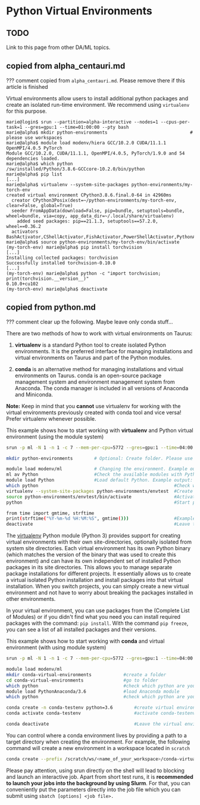 # Python Virtual Environments

## TODO

Link to this page from other DA/ML topics.

## copied from alpha_centauri.md

??? comment
    copied from `alpha_centauri.md`. Please remove there if this article is finished

Virtual environments allow users to install additional python packages and create an isolated
run-time environment. We recommend using `virtualenv` for this purpose.

```console
marie@login$ srun --partition=alpha-interactive --nodes=1 --cpus-per-task=1 --gres=gpu:1 --time=01:00:00 --pty bash
marie@alpha$ mkdir python-environments                               # please use workspaces
marie@alpha$ module load modenv/hiera GCC/10.2.0 CUDA/11.1.1 OpenMPI/4.0.5 PyTorch
Module GCC/10.2.0, CUDA/11.1.1, OpenMPI/4.0.5, PyTorch/1.9.0 and 54 dependencies loaded.
marie@alpha$ which python
/sw/installed/Python/3.8.6-GCCcore-10.2.0/bin/python
marie@alpha$ pip list
[...]
marie@alpha$ virtualenv --system-site-packages python-environments/my-torch-env
created virtual environment CPython3.8.6.final.0-64 in 42960ms
  creator CPython3Posix(dest=~/python-environments/my-torch-env, clear=False, global=True)
  seeder FromAppData(download=False, pip=bundle, setuptools=bundle, wheel=bundle, via=copy, app_data_dir=~/.local/share/virtualenv)
    added seed packages: pip==21.1.3, setuptools==57.2.0, wheel==0.36.2
  activators BashActivator,CShellActivator,FishActivator,PowerShellActivator,PythonActivator,XonshActivator
marie@alpha$ source python-environments/my-torch-env/bin/activate
(my-torch-env) marie@alpha$ pip install torchvision
[...]
Installing collected packages: torchvision
Successfully installed torchvision-0.10.0
[...]
(my-torch-env) marie@alpha$ python -c "import torchvision; print(torchvision.__version__)"
0.10.0+cu102
(my-torch-env) marie@alpha$ deactivate
```

## copied from python.md

??? comment
    clear up the following. Maybe leave only conda stuff...

There are two methods of how to work with virtual environments on
Taurus:

1. **virtualenv** is a standard Python tool to create isolated Python environments.
   It is the preferred interface for
   managing installations and virtual environments on Taurus and part of the Python modules.

2. **conda** is an alternative method for managing installations and
virtual environments on Taurus. conda is an open-source package
management system and environment management system from Anaconda. The
conda manager is included in all versions of Anaconda and Miniconda.

**Note:** Keep in mind that you **cannot** use virtualenv for working
with the virtual environments previously created with conda tool and
vice versa! Prefer virtualenv whenever possible.

This example shows how to start working
with **virtualenv** and Python virtual environment (using the module system)

```Bash
srun -p ml -N 1 -n 1 -c 7 --mem-per-cpu=5772 --gres=gpu:1 --time=04:00:00 --pty bash   #Job submission in ml nodes with 1 gpu on 1 node.

mkdir python-environments        # Optional: Create folder. Please use Workspaces!

module load modenv/ml            # Changing the environment. Example output: The following have been reloaded with a version change: 1 modenv/scs5 => modenv/ml
ml av Python                     #Check the available modules with Python
module load Python               #Load default Python. Example output: Module Python/3.7 4-GCCcore-8.3.0 with 7 dependencies loaded
which python                                                   #Check which python are you using
virtualenv --system-site-packages python-environments/envtest  #Create virtual environment
source python-environments/envtest/bin/activate                #Activate virtual environment. Example output: (envtest) bash-4.2$
python                                                         #Start python

from time import gmtime, strftime
print(strftime("%Y-%m-%d %H:%M:%S", gmtime()))                 #Example output: 2019-11-18 13:54:16
deactivate                                                     #Leave the virtual environment
```

The [virtualenv](https://virtualenv.pypa.io/en/latest/) Python module (Python 3) provides support
for creating virtual environments with their own site-directories, optionally isolated from system
site directories. Each virtual environment has its own Python binary (which matches the version of
the binary that was used to create this environment) and can have its own independent set of
installed Python packages in its site directories. This allows you to manage separate package
installations for different projects. It essentially allows us to create a virtual isolated Python
installation and install packages into that virtual installation. When you switch projects, you can
simply create a new virtual environment and not have to worry about breaking the packages installed
in other environments.

In your virtual environment, you can use packages from the (Complete List of
Modules) or if you didn't find what you need you can install required packages
with the command: `pip install`. With the command `pip freeze`, you can see a list of all installed
packages and their versions.

This example shows how to start working with **conda** and virtual
environment (with using module system)

```Bash
srun -p ml -N 1 -n 1 -c 7 --mem-per-cpu=5772 --gres=gpu:1 --time=04:00:00 --pty bash  # Job submission in ml nodes with 1 gpu on 1 node.

module load modenv/ml
mkdir conda-virtual-environments            #create a folder
cd conda-virtual-environments               #go to folder
which python                                #check which python are you using
module load PythonAnaconda/3.6              #load Anaconda module
which python                                #check which python are you using now

conda create -n conda-testenv python=3.6        #create virtual environment with the name conda-testenv and Python version 3.6
conda activate conda-testenv                    #activate conda-testenv virtual environment

conda deactivate                                #Leave the virtual environment
```

You can control where a conda environment
lives by providing a path to a target directory when creating the
environment. For example, the following command will create a new
environment in a workspace located in `scratch`

```Bash
conda create --prefix /scratch/ws/<name_of_your_workspace>/conda-virtual-environment/<name_of_your_environment>
```

Please pay attention,
using srun directly on the shell will lead to blocking and launch an
interactive job. Apart from short test runs, it is **recommended to
launch your jobs into the background by using Slurm**. For that, you can conveniently put
the parameters directly into the job file which you can submit using
`sbatch [options] <job file>.`
